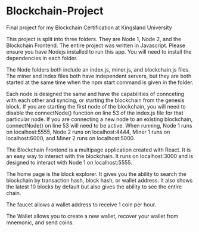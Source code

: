 # Blockchain-Project
Final project for my Blockchain Certification at Kingsland University

This project is split into three folders. They are Node 1, Node 2, and the Blockchain Frontend. The entire project was written in Javascript. Please ensure you have Nodejs installed to run this app. You will need to install the dependencies in each folder.

The Node folders both include an index.js, miner.js, and blockchain.js files. The miner and index files both have independent servers, but they are both started at the same time when the npm start command is given in the folder.

Each node is designed the same and have the capabilities of connceting with each other and syncing, or starting the blockchain from the genesis block. If you are starting the first node of the blockchain, you will need to disable the connectNode() function on line 53 of the index.js file for that particular node. If you are connecting a new node to an existing blockchain, connectNode() on line 53 will need to be active. When running, Node 1 runs on localhost:5555, Node 2 runs on localhost:4444, Miner 1 runs on localhost:6000, and Miner 2 runs on localhost:5000. 

The Blockchain Frontend is a multipage application created with React. It is an easy way to interact with the blockchain. It runs on localhost:3000 and is designed to interact with Node 1 on localhost:5555.

The home page is the block explorer. It gives you the ability to search the blockchain by transaction hash, block hash, or wallet address. It also shows the latest 10 blocks by default but also gives the ability to see the entire chain.

The faucet allows a wallet address to receive 1 coin per hour.

The Wallet allows you to create a new wallet, recover your wallet from mnemonic, and send coins.
